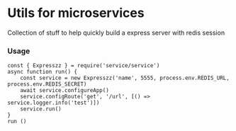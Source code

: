 # Utils for microservices
Collection of stuff to help quickly build a express server with redis session

### Usage
```
const { Expresszz } = require('service/service')
async function run() {
    const service = new Expresszz('name', 5555, process.env.REDIS_URL, process.env.REDIS_SECRET)
    await service.configureApp()
    service.configRoute('get', '/url', [() => service.logger.info('test')])
    service.run()
}
run ()
```